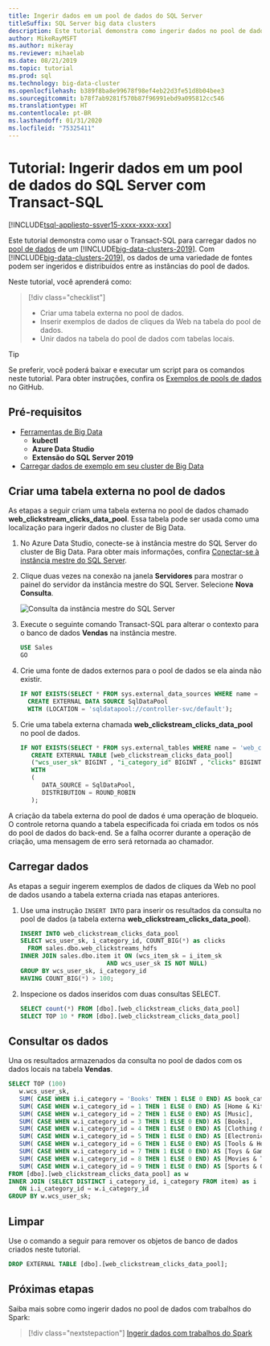 ```yaml
---
title: Ingerir dados em um pool de dados do SQL Server
titleSuffix: SQL Server big data clusters
description: Este tutorial demonstra como ingerir dados no pool de dados de um [!INCLUDE[big-data-clusters-2019](../includes/ssbigdataclusters-ver15.md)].
author: MikeRayMSFT
ms.author: mikeray
ms.reviewer: mihaelab
ms.date: 08/21/2019
ms.topic: tutorial
ms.prod: sql
ms.technology: big-data-cluster
ms.openlocfilehash: b389f8ba8e99678f98ef4eb22d3fe51d8b04bee3
ms.sourcegitcommit: b78f7ab9281f570b87f96991ebd9a095812cc546
ms.translationtype: HT
ms.contentlocale: pt-BR
ms.lasthandoff: 01/31/2020
ms.locfileid: "75325411"
---
```

# <a name="tutorial-ingest-data-into-a-sql-server-data-pool-with-transact-sql"></a>Tutorial: Ingerir dados em um pool de dados do SQL Server com Transact-SQL

[!INCLUDE[tsql-appliesto-ssver15-xxxx-xxxx-xxx](../includes/tsql-appliesto-ssver15-xxxx-xxxx-xxx.md)]

Este tutorial demonstra como usar o Transact-SQL para carregar dados no [pool de dados](concept-data-pool.md) de um [!INCLUDE[big-data-clusters-2019](../includes/ssbigdataclusters-ver15.md)]. Com [!INCLUDE[big-data-clusters-2019](../includes/ssbigdataclusters-ss-nover.md)], os dados de uma variedade de fontes podem ser ingeridos e distribuídos entre as instâncias do pool de dados.

Neste tutorial, você aprenderá como:

> [!div class="checklist"]
> * Criar uma tabela externa no pool de dados.
> * Inserir exemplos de dados de cliques da Web na tabela do pool de dados.
> * Unir dados na tabela do pool de dados com tabelas locais.

> [!TIP]
> Se preferir, você poderá baixar e executar um script para os comandos neste tutorial. Para obter instruções, confira os [Exemplos de pools de dados](https://github.com/Microsoft/sql-server-samples/tree/master/samples/features/sql-big-data-cluster/data-pool) no GitHub.

## <a id="prereqs"></a> Pré-requisitos

- [Ferramentas de Big Data](deploy-big-data-tools.md)
   - **kubectl**
   - **Azure Data Studio**
   - **Extensão do SQL Server 2019**
- [Carregar dados de exemplo em seu cluster de Big Data](tutorial-load-sample-data.md)

## <a name="create-an-external-table-in-the-data-pool"></a>Criar uma tabela externa no pool de dados

As etapas a seguir criam uma tabela externa no pool de dados chamado **web_clickstream_clicks_data_pool**. Essa tabela pode ser usada como uma localização para ingerir dados no cluster de Big Data.

1. No Azure Data Studio, conecte-se à instância mestre do SQL Server do cluster de Big Data. Para obter mais informações, confira [Conectar-se à instância mestre do SQL Server](connect-to-big-data-cluster.md#master).

1. Clique duas vezes na conexão na janela **Servidores** para mostrar o painel do servidor da instância mestre do SQL Server. Selecione **Nova Consulta**.

   ![Consulta da instância mestre do SQL Server](./media/tutorial-data-pool-ingest-sql/sql-server-master-instance-query.png)

1. Execute o seguinte comando Transact-SQL para alterar o contexto para o banco de dados **Vendas** na instância mestre.

   ```sql
   USE Sales
   GO
   ```

1. Crie uma fonte de dados externos para o pool de dados se ela ainda não existir.

   ```sql
   IF NOT EXISTS(SELECT * FROM sys.external_data_sources WHERE name = 'SqlDataPool')
     CREATE EXTERNAL DATA SOURCE SqlDataPool
     WITH (LOCATION = 'sqldatapool://controller-svc/default');
   ```

1. Crie uma tabela externa chamada **web_clickstream_clicks_data_pool** no pool de dados.

   ```sql
   IF NOT EXISTS(SELECT * FROM sys.external_tables WHERE name = 'web_clickstream_clicks_data_pool')
      CREATE EXTERNAL TABLE [web_clickstream_clicks_data_pool]
      ("wcs_user_sk" BIGINT , "i_category_id" BIGINT , "clicks" BIGINT)
      WITH
      (
         DATA_SOURCE = SqlDataPool,
         DISTRIBUTION = ROUND_ROBIN
      );
   ```

A criação da tabela externa do pool de dados é uma operação de bloqueio. O controle retorna quando a tabela especificada foi criada em todos os nós do pool de dados do back-end. Se a falha ocorrer durante a operação de criação, uma mensagem de erro será retornada ao chamador.

## <a name="load-data"></a>Carregar dados

As etapas a seguir ingerem exemplos de dados de cliques da Web no pool de dados usando a tabela externa criada nas etapas anteriores.

1. Use uma instrução `INSERT INTO` para inserir os resultados da consulta no pool de dados (a tabela externa **web_clickstream_clicks_data_pool**).

   ```sql
   INSERT INTO web_clickstream_clicks_data_pool
   SELECT wcs_user_sk, i_category_id, COUNT_BIG(*) as clicks
     FROM sales.dbo.web_clickstreams_hdfs
   INNER JOIN sales.dbo.item it ON (wcs_item_sk = i_item_sk
                           AND wcs_user_sk IS NOT NULL)
   GROUP BY wcs_user_sk, i_category_id
   HAVING COUNT_BIG(*) > 100;
   ```

1. Inspecione os dados inseridos com duas consultas SELECT.

   ```sql
   SELECT count(*) FROM [dbo].[web_clickstream_clicks_data_pool]
   SELECT TOP 10 * FROM [dbo].[web_clickstream_clicks_data_pool]  
   ```

## <a name="query-the-data"></a>Consultar os dados

Una os resultados armazenados da consulta no pool de dados com os dados locais na tabela **Vendas**.

```sql
SELECT TOP (100)
   w.wcs_user_sk,
   SUM( CASE WHEN i.i_category = 'Books' THEN 1 ELSE 0 END) AS book_category_clicks,
   SUM( CASE WHEN w.i_category_id = 1 THEN 1 ELSE 0 END) AS [Home & Kitchen],
   SUM( CASE WHEN w.i_category_id = 2 THEN 1 ELSE 0 END) AS [Music],
   SUM( CASE WHEN w.i_category_id = 3 THEN 1 ELSE 0 END) AS [Books],
   SUM( CASE WHEN w.i_category_id = 4 THEN 1 ELSE 0 END) AS [Clothing & Accessories],
   SUM( CASE WHEN w.i_category_id = 5 THEN 1 ELSE 0 END) AS [Electronics],
   SUM( CASE WHEN w.i_category_id = 6 THEN 1 ELSE 0 END) AS [Tools & Home Improvement],
   SUM( CASE WHEN w.i_category_id = 7 THEN 1 ELSE 0 END) AS [Toys & Games],
   SUM( CASE WHEN w.i_category_id = 8 THEN 1 ELSE 0 END) AS [Movies & TV],
   SUM( CASE WHEN w.i_category_id = 9 THEN 1 ELSE 0 END) AS [Sports & Outdoors]
FROM [dbo].[web_clickstream_clicks_data_pool] as w
INNER JOIN (SELECT DISTINCT i_category_id, i_category FROM item) as i
   ON i.i_category_id = w.i_category_id
GROUP BY w.wcs_user_sk;
```

## <a name="clean-up"></a>Limpar

Use o comando a seguir para remover os objetos de banco de dados criados neste tutorial.

```sql
DROP EXTERNAL TABLE [dbo].[web_clickstream_clicks_data_pool];
```

## <a name="next-steps"></a>Próximas etapas

Saiba mais sobre como ingerir dados no pool de dados com trabalhos do Spark:
> [!div class="nextstepaction"]
> [Ingerir dados com trabalhos do Spark](tutorial-data-pool-ingest-spark.md)
